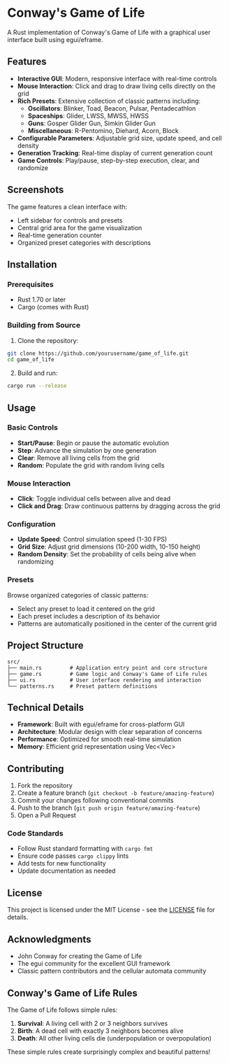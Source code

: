 # Conway's Game of Life

A Rust implementation of Conway's Game of Life with a graphical user interface built using egui/eframe.

## Features

- **Interactive GUI**: Modern, responsive interface with real-time controls
- **Mouse Interaction**: Click and drag to draw living cells directly on the grid
- **Rich Presets**: Extensive collection of classic patterns including:
  - **Oscillators**: Blinker, Toad, Beacon, Pulsar, Pentadecathlon
  - **Spaceships**: Glider, LWSS, MWSS, HWSS
  - **Guns**: Gosper Glider Gun, Simkin Glider Gun
  - **Miscellaneous**: R-Pentomino, Diehard, Acorn, Block
- **Configurable Parameters**: Adjustable grid size, update speed, and cell density
- **Generation Tracking**: Real-time display of current generation count
- **Game Controls**: Play/pause, step-by-step execution, clear, and randomize

## Screenshots

The game features a clean interface with:
- Left sidebar for controls and presets
- Central grid area for the game visualization
- Real-time generation counter
- Organized preset categories with descriptions

## Installation

### Prerequisites

- Rust 1.70 or later
- Cargo (comes with Rust)

### Building from Source

1. Clone the repository:
```bash
git clone https://github.com/yourusername/game_of_life.git
cd game_of_life
```

2. Build and run:
```bash
cargo run --release
```

## Usage

### Basic Controls

- **Start/Pause**: Begin or pause the automatic evolution
- **Step**: Advance the simulation by one generation
- **Clear**: Remove all living cells from the grid
- **Random**: Populate the grid with random living cells

### Mouse Interaction

- **Click**: Toggle individual cells between alive and dead
- **Click and Drag**: Draw continuous patterns by dragging across the grid

### Configuration

- **Update Speed**: Control simulation speed (1-30 FPS)
- **Grid Size**: Adjust grid dimensions (10-200 width, 10-150 height)
- **Random Density**: Set the probability of cells being alive when randomizing

### Presets

Browse organized categories of classic patterns:
- Select any preset to load it centered on the grid
- Each preset includes a description of its behavior
- Patterns are automatically positioned in the center of the current grid

## Project Structure

```
src/
├── main.rs         # Application entry point and core structure
├── game.rs         # Game logic and Conway's Game of Life rules
├── ui.rs           # User interface rendering and interaction
└── patterns.rs     # Preset pattern definitions
```

## Technical Details

- **Framework**: Built with egui/eframe for cross-platform GUI
- **Architecture**: Modular design with clear separation of concerns
- **Performance**: Optimized for smooth real-time simulation
- **Memory**: Efficient grid representation using Vec<Vec<CellState>>

## Contributing

1. Fork the repository
2. Create a feature branch (`git checkout -b feature/amazing-feature`)
3. Commit your changes following conventional commits
4. Push to the branch (`git push origin feature/amazing-feature`)
5. Open a Pull Request

### Code Standards

- Follow Rust standard formatting with `cargo fmt`
- Ensure code passes `cargo clippy` lints
- Add tests for new functionality
- Update documentation as needed

## License

This project is licensed under the MIT License - see the [LICENSE](LICENSE) file for details.

## Acknowledgments

- John Conway for creating the Game of Life
- The egui community for the excellent GUI framework
- Classic pattern contributors and the cellular automata community

## Conway's Game of Life Rules

The Game of Life follows simple rules:

1. **Survival**: A living cell with 2 or 3 neighbors survives
2. **Birth**: A dead cell with exactly 3 neighbors becomes alive
3. **Death**: All other living cells die (underpopulation or overpopulation)

These simple rules create surprisingly complex and beautiful patterns!
